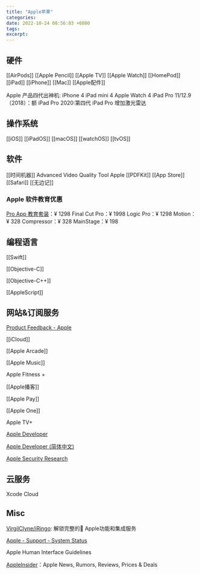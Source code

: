 ```yaml
---
title: "Apple苹果"
categories: 
date: 2022-10-24 08:56:03 +0800
tags: 
excerpt: 
---
```



## 硬件

[[AirPods]]
[[Apple Pencil]]
[[Apple TV]]
[[Apple Watch]]
[[HomePod]]
[[iPad]]
[[iPhone]]
[[Mac]]
[[Apple配件]]


Apple 产品四代出神机:
iPhone 4
iPad mini 4
Apple Watch 4
iPad Pro 11/12.9（2018）：额
iPad Pro 2020:第四代 iPad Pro 增加激光雷达

## 操作系统

[[iOS]]
[[iPadOS]]
[[macOS]]
[[watchOS]]
[[tvOS]]


## 软件

[[时间机器]]
Advanced Video Quality Tool
Apple [[PDFKit]]
[[App Store]]
[[Safari]]
[[无边记]]


### Apple 软件教育优惠

[Pro App 教育套装](https://www.apple.com.cn/cn-k12/shop/product/BMGE2CH/A)：¥ 1298
Final Cut Pro：¥ 1998
Logic Pro：¥ 1298
Motion：¥ 328
Compressor：¥ 328
MainStage：¥ 198

## 编程语言

[[Swift]]

[[Objective-C]]

[[Objective-C++]]

[[AppleScript]]


## 网站&订阅服务

[Product Feedback - Apple](https://www.apple.com/feedback/)

[[iCloud]]

[[Apple Arcade]]

[[Apple Music]]

Apple Fitness +

[[Apple播客]]

[[Apple Pay]]

[[Apple One]]

Apple TV+

[Apple Developer](https://developer.apple.com/)

[Apple Developer (简体中文)](https://developer.apple.com/cn/)

[Apple Security Research](https://security.apple.com/)


## 云服务

Xcode Cloud


## Misc



[VirgilClyne/iRingo](https://github.com/VirgilClyne/iRingo): 解锁完整的 Apple功能和集成服务

[Apple - Support - System Status](https://www.apple.com.cn/cn/support/systemstatus/)

Apple Human Interface Guidelines

[AppleInsider](https://appleinsider.com/)：Apple News, Rumors, Reviews, Prices & Deals





